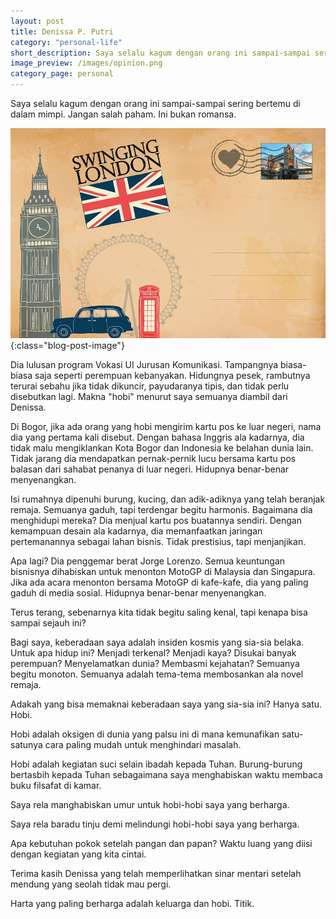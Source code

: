 ```yaml
---
layout: post
title: Denissa P. Putri
category: "personal-life"
short_description: Saya selalu kagum dengan orang ini sampai-sampai sering bertemu di dalam mimpi. Jangan salah paham. Ini bukan romansa.
image_preview: /images/opinion.png
category_page: personal
---
```


Saya selalu kagum dengan orang ini sampai-sampai sering bertemu di dalam mimpi.
Jangan salah paham. Ini bukan romansa.

![respect!](/images/denissa.jpg){:class="blog-post-image"}

Dia lulusan program Vokasi UI Jurusan Komunikasi. Tampangnya biasa-biasa saja
seperti perempuan kebanyakan. Hidungnya pesek, rambutnya terurai sebahu jika
tidak dikuncir, payudaranya tipis, dan tidak perlu disebutkan lagi. Makna
"hobi" menurut saya semuanya diambil dari Denissa.

Di Bogor, jika ada orang yang hobi mengirim kartu pos ke luar negeri, nama dia
yang pertama kali disebut. Dengan bahasa Inggris ala kadarnya, dia tidak malu
mengiklankan Kota Bogor dan Indonesia ke belahan dunia lain. Tidak jarang dia
mendapatkan pernak-pernik lucu bersama kartu pos balasan dari sahabat
penanya di luar negeri. Hidupnya benar-benar menyenangkan.

Isi rumahnya dipenuhi burung, kucing, dan adik-adiknya yang telah beranjak
remaja. Semuanya gaduh, tapi terdengar begitu harmonis. Bagaimana dia
menghidupi mereka? Dia menjual kartu pos buatannya sendiri. Dengan kemampuan
desain ala kadarnya, dia memanfaatkan jaringan pertemanannya sebagai lahan
bisnis. Tidak prestisius, tapi menjanjikan.

Apa lagi? Dia penggemar berat Jorge Lorenzo. Semua keuntungan bisnisnya
dihabiskan untuk menonton MotoGP di Malaysia dan Singapura.
Jika ada acara menonton bersama MotoGP di kafe-kafe, dia yang paling
gaduh di media sosial. Hidupnya benar-benar menyenangkan.

Terus terang, sebenarnya kita tidak begitu saling kenal, tapi kenapa bisa
sampai sejauh ini?

Bagi saya, keberadaan saya adalah insiden kosmis yang sia-sia belaka.
Untuk apa hidup ini? Menjadi terkenal? Menjadi kaya? Disukai banyak perempuan?
Menyelamatkan dunia? Membasmi kejahatan? Semuanya begitu monoton.
Semuanya adalah tema-tema membosankan ala novel remaja.

Adakah yang bisa memaknai keberadaan saya yang sia-sia ini? Hanya satu. Hobi.

Hobi adalah oksigen di dunia yang palsu ini di mana kemunafikan
satu-satunya cara paling mudah untuk menghindari masalah.

Hobi adalah kegiatan suci selain ibadah kepada Tuhan. Burung-burung
bertasbih kepada Tuhan sebagaimana saya menghabiskan waktu membaca
buku filsafat di kamar.

Saya rela manghabiskan umur untuk hobi-hobi saya yang berharga.

Saya rela baradu tinju demi melindungi hobi-hobi saya yang berharga.

Apa kebutuhan pokok setelah pangan dan papan? Waktu luang yang diisi
dengan kegiatan yang kita cintai.

Terima kasih Denissa yang telah memperlihatkan sinar mentari setelah mendung
yang seolah tidak mau pergi.

Harta yang paling berharga adalah keluarga dan hobi. Titik.
